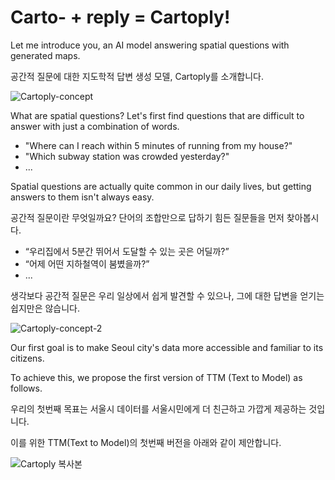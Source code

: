 # Carto- + reply = Cartoply!
Let me introduce you, an AI model answering spatial questions with generated maps.

공간적 질문에 대한 지도학적 답변 생성 모델, Cartoply를 소개합니다.

![Cartoply-concept](https://github.com/changhyeon743/Cartoply/assets/25363178/0e5cc1ff-99c0-4fcb-8f68-1e58dd8d15f6)

What are spatial questions? Let's first find questions that are difficult to answer with just a combination of words.

- "Where can I reach within 5 minutes of running from my house?"
- "Which subway station was crowded yesterday?"
- ...

Spatial questions are actually quite common in our daily lives, but getting answers to them isn't always easy.

공간적 질문이란 무엇일까요?
단어의 조합만으로 답하기 힘든 질문들을 먼저 찾아봅시다.

- “우리집에서 5분간 뛰어서 도달할 수 있는 곳은 어딜까?”
- “어제 어떤 지하철역이 붐볐을까?”
- ...

생각보다 공간적 질문은 우리 일상에서 쉽게 발견할 수 있으나, 그에 대한 답변을 얻기는 쉽지만은 않습니다.

![Cartoply-concept-2](https://github.com/changhyeon743/Cartoply/assets/25363178/51517f6c-c13d-4405-99d8-2f9b96c03c8c)


Our first goal is to make Seoul city's data more accessible and familiar to its citizens.

To achieve this, we propose the first version of TTM (Text to Model) as follows.


우리의 첫번째 목표는 서울시 데이터를 서울시민에게 더 친근하고 가깝게 제공하는 것입니다.

이를 위한 TTM(Text to Model)의 첫번째 버전을 아래와 같이 제안합니다.

![Cartoply 복사본](https://github.com/changhyeon743/Cartoply/assets/25363178/4696b6d8-c593-49db-8cb3-910644ddaf1c)

